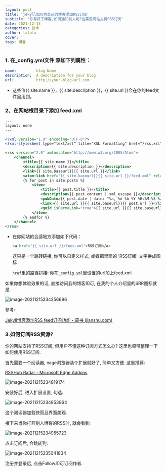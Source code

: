 ```yaml
---
layout: post
title: 'jekyll如何为自己的博客添加RSS订阅'
subtitle: '你写好了博客,如何通知别人呢?这需要网站支持RSS订阅'
date: 2021-12-15
categories: 技术
author: lalala
cover: ''
tags: 博客
---
```




### 1. 在_config.yml文件 添加下列属性：

```yaml
name:         blog Name  
description:  A description for your blog  
url:          http://your-blog-url.com  
```

* 这些值{{ site.name }}，{{ site.description }}，{{ site.url }}会在你的feed文件里用到。

### 2、在网站根目录下添加 feed.xml

```xml
---
layout: none
---

<?xml version="1.0" encoding="UTF-8"?>
<?xml-stylesheet type="text/xsl" title="XSL Formatting" href="/rss.xsl" media="all" ?>

<rss version="2.0" xmlns:atom="http://www.w3.org/2005/Atom">
    <channel>
        <title>{{ site.name }}</title>
        <description>{{ site.description }}</description>
        <link>{{ site.baseurl}}{{ site.url }}</link>
        <atom:link href="{{ site.baseurl}}{{ site.url }}/feed.xml" rel="self" type="application/rss+xml" />
        {% for post in site.posts %}
            <item>
                <title>{{ post.title }}</title>
                <description>{{ post.content | xml_escape }}</description>
                <pubDate>{{ post.date | date: "%a, %d %b %Y %H:%M:%S %z" }}</pubDate>
                <link>{{ site.url }}{{ site.baseurl}}{{ post.url }}</link>
                <guid isPermaLink="true">{{ site.url }}{{ site.baseurl}}{{ post.url }}</guid>
            </item>
        {% endfor %}
    </channel>
</rss>
```

* 在你网站的合适地方添加如下代码：

  ```html
  <a href="{{ site.url }}/feed.xml">RSS订阅</a>  
  ```

  这只是一个跳转链接, 你可以自定义样式, 或者把里面的 'RSS订阅' 文字换成图标

  `href`里的路径拼接: 你在`_config.yml`里设置的url加上feed.xml

如果你想体验效果的话, 直接访问我的博客即可, 在我的个人介绍里的SRR图标就是.

![image-20211215234256696](https://cdn.jsdelivr.net/gh/wzc520pyfm/Picbed_PicGo@master/img/image-20211215234256696.png)



参考: 

[Jekyll博客添加RSS feed订阅功能 - 简书 (jianshu.com)](https://www.jianshu.com/p/da39860bb5f5)



### 3.如何订阅RSS资源?

你的网站支持了RSS订阅, 但用户不懂这种订阅方式怎么办? 这里也顺带整理一下如何使用RSS订阅.

首先需要一个阅读器, eage浏览器装个扩展就好了, 简单又方便. 这里推荐: 

[RSSHub Radar - Microsoft Edge Addons](https://microsoftedge.microsoft.com/addons/detail/rsshub-radar/gangkeiaobmjcjokiofpkfpcobpbmnln?hl=zh-CN)

![image-20211215234819174](https://cdn.jsdelivr.net/gh/wzc520pyfm/Picbed_PicGo@master/img/image-20211215234819174.png)

安装好后, 进入扩展设置, 勾选: 

![image-20211215234853964](https://cdn.jsdelivr.net/gh/wzc520pyfm/Picbed_PicGo@master/img/image-20211215234853964.png)

这个阅读器加载快而且界面美观.

接下来当你打开别人博客的RSS时, 就会看到:

![image-20211215234955723](https://cdn.jsdelivr.net/gh/wzc520pyfm/Picbed_PicGo@master/img/image-20211215234955723.png)

点击订阅后, 会跳转到: 

![image-20211215235041834](https://cdn.jsdelivr.net/gh/wzc520pyfm/Picbed_PicGo@master/img/image-20211215235041834.png)

注册并登录后, 点击Follow即可订阅作者.

